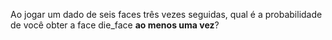 Ao jogar um dado de seis faces três vezes seguidas, qual é a probabilidade de você obter a face die_face **ao menos uma vez**?
